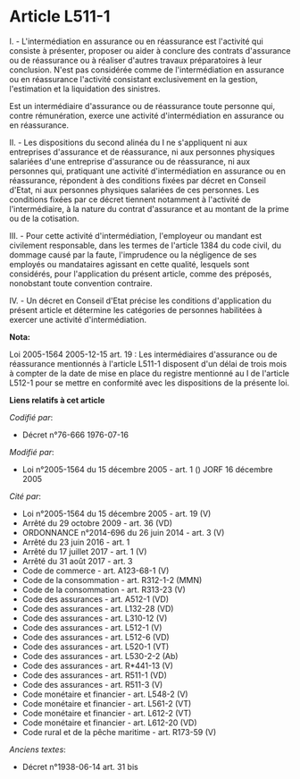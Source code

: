 # Article L511-1

I. - L'intermédiation en assurance ou en réassurance est l'activité qui consiste à présenter, proposer ou aider à conclure
des contrats d'assurance ou de réassurance ou à réaliser d'autres travaux préparatoires à leur conclusion. N'est pas
considérée comme de l'intermédiation en assurance ou en réassurance l'activité consistant exclusivement en la gestion,
l'estimation et la liquidation des sinistres.

Est un intermédiaire d'assurance ou de réassurance toute personne qui, contre rémunération, exerce une activité
d'intermédiation en assurance ou en réassurance.

II. - Les dispositions du second alinéa du I ne s'appliquent ni aux entreprises d'assurance et de réassurance, ni aux
personnes physiques salariées d'une entreprise d'assurance ou de réassurance, ni aux personnes qui, pratiquant une activité
d'intermédiation en assurance ou en réassurance, répondent à des conditions fixées par décret en Conseil d'Etat, ni aux
personnes physiques salariées de ces personnes. Les conditions fixées par ce décret tiennent notamment à l'activité de
l'intermédiaire, à la nature du contrat d'assurance et au montant de la prime ou de la cotisation.

III. - Pour cette activité d'intermédiation, l'employeur ou mandant est civilement responsable, dans les termes de l'article
1384 du code civil, du dommage causé par la faute, l'imprudence ou la négligence de ses employés ou mandataires agissant en
cette qualité, lesquels sont considérés, pour l'application du présent article, comme des préposés, nonobstant toute
convention contraire.

IV. - Un décret en Conseil d'Etat précise les conditions d'application du présent article et détermine les catégories de
personnes habilitées à exercer une activité d'intermédiation.

**Nota:**

Loi 2005-1564 2005-12-15 art. 19 : Les intermédiaires d'assurance ou de réassurance mentionnés à l'article L511-1 disposent
d'un délai de trois mois à compter de la date de mise en place du registre mentionné au I de l'article L512-1 pour se mettre
en conformité avec les dispositions de la présente loi.

**Liens relatifs à cet article**

_Codifié par_:

  - Décret n°76-666 1976-07-16

_Modifié par_:

  - Loi n°2005-1564 du 15 décembre 2005 - art. 1 () JORF 16 décembre 2005

_Cité par_:

  - Loi n°2005-1564 du 15 décembre 2005 - art. 19 (V)
  - Arrêté du 29 octobre 2009 - art. 36 (VD)
  - ORDONNANCE n°2014-696 du 26 juin 2014 - art. 3 (V)
  - Arrêté du 23 juin 2016 - art. 1
  - Arrêté du 17 juillet 2017 - art. 1 (V)
  - Arrêté du 31 août 2017 - art. 3
  - Code de commerce - art. A123-68-1 (V)
  - Code de la consommation - art. R312-1-2 (MMN)
  - Code de la consommation - art. R313-23 (V)
  - Code des assurances - art. A512-1 (VD)
  - Code des assurances - art. L132-28 (VD)
  - Code des assurances - art. L310-12 (V)
  - Code des assurances - art. L512-1 (V)
  - Code des assurances - art. L512-6 (VD)
  - Code des assurances - art. L520-1 (VT)
  - Code des assurances - art. L530-2-2 (Ab)
  - Code des assurances - art. R*441-13 (V)
  - Code des assurances - art. R511-1 (VD)
  - Code des assurances - art. R511-3 (V)
  - Code monétaire et financier - art. L548-2 (V)
  - Code monétaire et financier - art. L561-2 (VT)
  - Code monétaire et financier - art. L612-2 (VT)
  - Code monétaire et financier - art. L612-20 (VD)
  - Code rural et de la pêche maritime - art. R173-59 (V)

_Anciens textes_:

  - Décret n°1938-06-14 art. 31 bis
